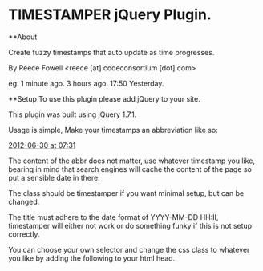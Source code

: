 TIMESTAMPER jQuery Plugin.
==========================

**About

Create fuzzy timestamps that auto update as time progresses.

By Reece Fowell <reece [at] codeconsortium [dot] com>

eg:
	1 minute ago.
	3 hours ago.
	17:50 Yesterday.

**Setup
To use this plugin please add jQuery to your site.

This plugin was built using jQuery 1.7.1.

Usage is simple, Make your timestamps an abbreviation like so:

<abbr class="timestamper" title="2012-06-30 07:31">2012-06-30 at 07:31</abbr>

The content of the abbr does not matter, use whatever timestamp you like, bearing
in mind that search engines will cache the content of the page so put a sensible date
in there. 

The class should be timestamper if you want minimal setup, but can be changed.

The title must adhere to the date format of YYYY-MM-DD HH:II, timestamper will either not work
or do something funky if this is not setup correctly.

You can choose your own selector and change the css class to whatever you like by adding the
following to your html head.

<head>
	<script type="text/javascript">
		$(document).ready(function() {
			$('abbr.timestamper').timestamper({ 
				interval: (1000 * 60 * 5),
			});
	
		});
	</script>
</head>

The interval is how often the fuzzy timestamp will update. Change the tag and its selector in
the jQuery $('tag.class') part.

Full configuration shown below:

<head>
	<script type="text/javascript">
		$(document).ready(function() {
			$('abbr.timestamper').timestamper({
				interval: 10000,
				message: {
					just_now: 'less than a minute ago',
					min_1: '1 minute ago',
					min_x: '{IA} minutes ago',
					hour_1: '1 hour ago',
					hour_x: '{HA} hours ago',
					day_1: '{H}:{I} Yesterday',
					day_x: '{DA} days ago at {H}:{I}',
				},
				seconds: {
					inMinute: 60,
					inHour: (60 * 60),
					inDay: (60 * 60 * 24),
					inWeek: (60 * 60 * 24 * 7),
					inMonth: (60 * 60 * 24 * 7 * 4),
					inYear: (60 * 60 * 24 * 365)
				}
			}
		});
	</script>
</head>






